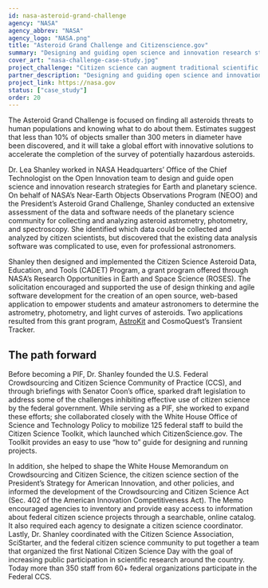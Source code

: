 ```yaml
---
id: nasa-asteroid-grand-challenge
agency: "NASA"
agency_abbrev: "NASA"
agency_logo: "NASA.png"
title: "Asteroid Grand Challenge and Citizenscience.gov"
summary: "Designing and guiding open science and innovation research strategies for Earth and planetary science"
cover_art: "nasa-challenge-case-study.jpg"
project_challenge: "Citizen science can augment traditional scientific approaches for collecting and analyzing data for asteroids as well as other fields, but technical, policy and institutional barriers need to be addressed."
partner_description: "Designing and guiding open science and innovation research strategies for Earth and planetary science"
project_link: https://nasa.gov
status: ["case_study"]
order: 20
---
```

The Asteroid Grand Challenge is focused on finding all asteroids threats to human populations and knowing what to do about them. Estimates suggest that less than 10% of objects smaller than 300 meters in diameter have been discovered, and it will take a global effort with innovative solutions to accelerate the completion of the survey of potentially hazardous asteroids.

Dr. Lea Shanley worked in NASA Headquarters’ Office of the Chief Technologist on the Open Innovation team to design and guide open science and innovation research strategies for Earth and planetary science. On behalf of NASA’s Near-Earth Objects Observations Program (NEOO) and the President’s Asteroid Grand Challenge, Shanley conducted an extensive assessment of the data and software needs of the planetary science community for collecting and analyzing asteroid astrometry, photometry, and spectroscopy. She identified which data could be collected and analyzed by citizen scientists, but discovered that the existing data analysis software was complicated to use, even for professional astronomers.</p>

Shanley then designed and implemented the Citizen Science Asteroid Data, Education, and Tools (CADET) Program, a grant program offered through NASA’s Research Opportunities in Earth and Space Science (ROSES). The solicitation encouraged and supported the use of design thinking and agile software development for the creation of an open source, web-based application to empower students and amateur astronomers to determine the astrometry, photometry, and light curves of asteroids. Two applications resulted from this grant program, <a href='http://www.astrokit.org/science'>AstroKit</a> and CosmoQuest’s Transient Tracker.

## The path forward
Before becoming a PIF, Dr. Shanley founded the U.S. Federal Crowdsourcing and Citizen Science Community of Practice (CCS), and through briefings with Senator Coon’s office, sparked draft legislation to address some of the challenges inhibiting effective use of citizen science by the federal government. While serving as a PIF, she worked to expand these efforts; she collaborated closely with the White House Office of Science and Technology Policy to mobilize 125 federal staff to build the Citizen Science Toolkit, which launched which CitizenScience.gov. The Toolkit provides an easy to use “how to” guide for designing and running projects.

In addition, she helped to shape the White House Memorandum on Crowdsourcing and Citizen Science, the citizen science section of the President’s Strategy for American Innovation, and other policies, and informed the development of the Crowdsourcing and Citizen Science Act (Sec. 402 of the American Innovation Competitiveness Act). The Memo encouraged agencies to inventory and provide easy access to information about federal citizen science projects through a searchable, online catalog. It also required each agency to designate a citizen science coordinator. Lastly, Dr. Shanley coordinated with the Citizen Science Association, SciStarter, and the federal citizen science community to put together a team that organized the first National Citizen Science Day with the goal of increasing public participation in scientific research around the country. Today more than 350 staff from 60+ federal organizations participate in the Federal CCS.
